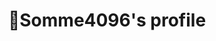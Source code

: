 <h1 align="center">👋Somme4096's profile</h1>

<!---
Somme4096/Somme4096 is a ✨ special ✨ repository because its `README.md` (this file) appears on your GitHub profile.
You can click the Preview link to take a look at your changes.
--->
